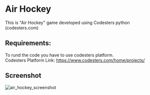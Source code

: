 # Air Hockey
This is "Air Hockey" game developed using Codesters python (codesters.com)

## Requirements:
To rund the code you have to use codesters platform.<br/>
Codesters Platform Link: https://www.codesters.com/home/projects/ 

## Screenshot
![air_hockey_screenshot](https://github.com/user-attachments/assets/14f9e0fc-68ae-4e5b-be3b-fb608f5d6fb9)
